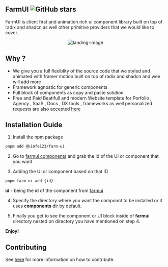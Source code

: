 ## FarmUI ![GitHub stars](https://img.shields.io/github/stars/Kinfe123/farm-ui)

FarmUI is client first and animation rich ui component library built on top of radix and shadcn as well other primitive providers that we would like to cover.

<p align="center">
  <img src="apps/www/public/opengraph-image.jpg" alt="landing-image" />
</p>

## Why ?

- We give you a full flexiblity of the source code that we styled and animated with framer motion built on top of radix and shadcn and
  wee will add more
- Framework agnostic for generic components
- Full block of components as copy and paste solution.
- Free and Paid Beatifull and modern Website template for Porfolio , Agency , SaaS , Docs , DX tools , frameworks as well personalized requests are also accepted [here](https://t.me/Kinfe123)

## Installation Guide

1. Install the npm package

```bash
pnpm add @kinfe123/farm-ui
```

2. Go to [farmui components](https://farmui.com/components) and grab the id of the UI or component that you want

3. Adding the UI or component based on that ID

```bash
pnpm farm-ui add {id}
```

**id** - being the id of the component from [farmui](https://farmui.com/components)

4. Specify the directory where you want the componnt to be installed or it uses **components** dir by default.

5. Finally you get to see the component or UI block inside of **farmui** directory nested on directory you have mentioned on step 4.

**Enjoy!**

## Contributing

See [here](./.github/CONTRIBUTING.md) for more information on how to contribute.
